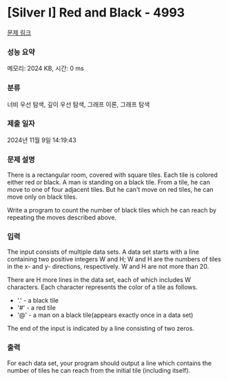 # [Silver I] Red and Black - 4993 

[문제 링크](https://www.acmicpc.net/problem/4993) 

### 성능 요약

메모리: 2024 KB, 시간: 0 ms

### 분류

너비 우선 탐색, 깊이 우선 탐색, 그래프 이론, 그래프 탐색

### 제출 일자

2024년 11월 9일 14:19:43

### 문제 설명

<p>There is a rectangular room, covered with square tiles. Each tile is colored either red or black. A man is standing on a black tile. From a tile, he can move to one of four adjacent tiles. But he can't move on red tiles, he can move only on black tiles.</p>

<p>Write a program to count the number of black tiles which he can reach by repeating the moves described above.</p>

### 입력 

 <p>The input consists of multiple data sets. A data set starts with a line containing two positive integers W and H; W and H are the numbers of tiles in the x- and y- directions, respectively. W and H are not more than 20.</p>

<p>There are H more lines in the data set, each of which includes W characters. Each character represents the color of a tile as follows.</p>

<ul>
	<li>'.' - a black tile</li>
	<li>'#' - a red tile</li>
	<li>'@' - a man on a black tile(appears exactly once in a data set)</li>
</ul>

<p>The end of the input is indicated by a line consisting of two zeros.</p>

### 출력 

 <p>For each data set, your program should output a line which contains the number of tiles he can reach from the initial tile (including itself).</p>

